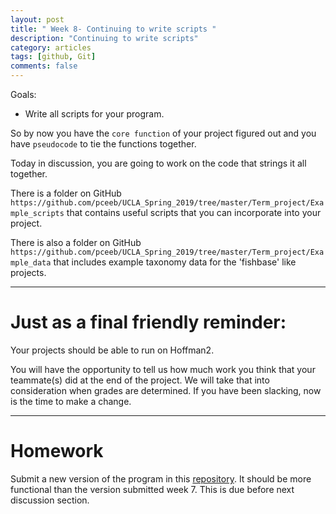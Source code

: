 ```yaml
---
layout: post
title: " Week 8- Continuing to write scripts "
description: "Continuing to write scripts"
category: articles
tags: [github, Git]
comments: false
---
```


Goals:
- Write all scripts for your program.

So by now you have the `core function` of your project figured out and you have `pseudocode` to tie the functions together.   

Today in discussion, you are going to work on the code that strings it all together.  

There is a folder on GitHub ```https://github.com/pceeb/UCLA_Spring_2019/tree/master/Term_project/Example_scripts``` that contains useful scripts that you can incorporate into your project.  

There is also a folder on GitHub ```https://github.com/pceeb/UCLA_Spring_2019/tree/master/Term_project/Example_data``` that includes example taxonomy data for the 'fishbase' like projects.

---

# Just as a final friendly reminder:    

Your projects should be able to run on Hoffman2.

You will have the opportunity to tell us how much work you think that your teammate(s) did at the end of the project.  We will take that into consideration when grades are determined.  If you have been slacking, now is the time to make a change.

---

# Homework

Submit a new version of the program in this [repository](https://classroom.github.com/a/tu20JUgI). It should be more functional than the version submitted week 7. 
This is due before next discussion section.
